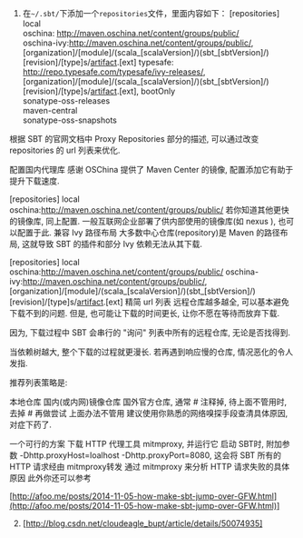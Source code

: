 1. 在`~/.sbt/`下添加一个`repositories`文件，里面内容如下：
[repositories]  
local  
oschina: http://maven.oschina.net/content/groups/public/  
oschina-ivy:http://maven.oschina.net/content/groups/public/, [organization]/[module]/(scala_[scalaVersion]/)(sbt_[sbtVersion]/)[revision]/[type]s/[artifact](-[classifier]).[ext] 
typesafe: http://repo.typesafe.com/typesafe/ivy-releases/, [organization]/[module]/(scala_[scalaVersion]/)(sbt_[sbtVersion]/)[revision]/[type]s/[artifact](-[classifier]).[ext], bootOnly  
sonatype-oss-releases  
maven-central  
sonatype-oss-snapshots  


根据 SBT 的官网文档中 Proxy Repositories 部分的描述, 可以通过改变 repositories 的 url 列表来优化.

配置国内代理库
感谢 OSChina 提供了 Maven Center 的镜像, 配置添加它有助于提升下载速度.

[repositories]
  local
  oschina:http://maven.oschina.net/content/groups/public/ 
若你知道其他更快的镜像库, 同上配置.
一般互联网企业部署了供内部使用的镜像库(如 nexus ), 也可以配置于此.
兼容 Ivy 路径布局
大多数中心仓库(repository)是 Maven 的路径布局, 这就导致 SBT 的插件和部分 Ivy 依赖无法从其下载.

[repositories]
  local
  oschina:http://maven.oschina.net/content/groups/public/ 
  oschina-ivy:http://maven.oschina.net/content/groups/public/, [organization]/[module]/(scala_[scalaVersion]/)(sbt_[sbtVersion]/)[revision]/[type]s/[artifact](-[classifier]).[ext] 
精简 url 列表
远程仓库越多越全, 可以基本避免下载不到的问题. 但是, 也可能让下载的时间更长, 让你不愿在等待而放弃下载.

因为, 下载过程中 SBT 会串行的 "询问" 列表中所有的远程仓库, 无论是否找得到.

当依赖树越大, 整个下载的过程就更漫长. 若再遇到响应慢的仓库, 情况恶化的令人发指.

推荐列表策略是:

本地仓库
国内(或内网)镜像仓库
国外官方仓库, 通常 # 注释掉, 待上面不管用时, 去掉 # 再做尝试
上面办法不管用
建议使用你熟悉的网络嗅探手段查清具体原因, 对症下药了.

一个可行的方案
下载 HTTP 代理工具 mitmproxy, 并运行它
启动 SBT时, 附加参数 -Dhttp.proxyHost=loalhost -Dhttp.proxyPort=8080, 这会将 SBT 所有的 HTTP 请求经由 mitmproxy转发
通过 mitmproxy 来分析 HTTP 请求失败的具体原因
此外你还可以参考

[http://afoo.me/posts/2014-11-05-how-make-sbt-jump-over-GFW.html](http://afoo.me/posts/2014-11-05-how-make-sbt-jump-over-GFW.html)]

2. [http://blog.csdn.net/cloudeagle_bupt/article/details/50074935]
